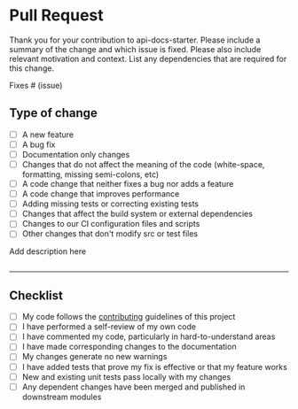 # Pull Request

Thank you for your contribution to api-docs-starter. Please include a summary of the change and which issue is fixed. Please also include relevant motivation and context. List any dependencies that are required for this change.

Fixes # (issue)

## Type of change

- [ ] A new feature
- [ ] A bug fix
- [ ] Documentation only changes
- [ ] Changes that do not affect the meaning of the code (white-space, formatting, missing semi-colons, etc)
- [ ] A code change that neither fixes a bug nor adds a feature
- [ ] A code change that improves performance
- [ ] Adding missing tests or correcting existing tests
- [ ] Changes that affect the build system or external dependencies
- [ ] Changes to our CI configuration files and scripts
- [ ] Other changes that don't modify src or test files

Add description here

```release-note

```

---

## Checklist

- [ ] My code follows the [contributing](../CONTRIBUTING.md) guidelines of this project
- [ ] I have performed a self-review of my own code
- [ ] I have commented my code, particularly in hard-to-understand areas
- [ ] I have made corresponding changes to the documentation
- [ ] My changes generate no new warnings
- [ ] I have added tests that prove my fix is effective or that my feature works
- [ ] New and existing unit tests pass locally with my changes
- [ ] Any dependent changes have been merged and published in downstream modules
